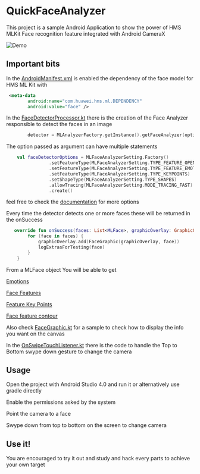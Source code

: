 # QuickFaceAnalyzer

This project is a sample Android Application to show the power of HMS MLKit Face recognition feature
integrated with Android CameraX

![Demo](https://github.com/joaobiriba/QuickFaceAnalyzer/blob/master/face.gif)


## Important bits

In the [AndroidManifest.xml](https://github.com/joaobiriba/QuickFaceAnalyzer/blob/master/app/src/main/AndroidManifest.xml) is enabled the dependency of the face model for HMS ML Kit with

```xml
 <meta-data
        android:name="com.huawei.hms.ml.DEPENDENCY"
        android:value="face" />
 ```

In the [FaceDetectorProcessor.kt](https://github.com/joaobiriba/QuickFaceAnalyzer/blob/master/app/src/main/java/com/huawei/quickfaceanalyzer/processor/face/FaceDetectorProcessor.kt) there is the creation of the Face Analyzer responsible to detect the faces in an image

```kotlin
        detector = MLAnalyzerFactory.getInstance().getFaceAnalyzer(options)
 ```

The option passed as argument can have multiple statements
```kotlin
    val faceDetectorOptions = MLFaceAnalyzerSetting.Factory()
                .setFeatureType(MLFaceAnalyzerSetting.TYPE_FEATURE_OPENCLOSEEYE)
                .setFeatureType(MLFaceAnalyzerSetting.TYPE_FEATURE_EMOTION)
                .setFeatureType(MLFaceAnalyzerSetting.TYPE_KEYPOINTS)
                .setShapeType(MLFaceAnalyzerSetting.TYPE_SHAPES)
                .allowTracing(MLFaceAnalyzerSetting.MODE_TRACING_FAST)
                .create()
 ```
feel free to check the [documentation](https://developer.huawei.com/consumer/en/doc/development/HMSCore-References-V5/mlfaceanalyzersetting-0000001050169395-V5)
for more options

Every time the detector detects one or more faces these will be returned in the onSuccess
```kotlin
   override fun onSuccess(faces: List<MLFace>, graphicOverlay: GraphicOverlay) {
        for (face in faces) {
            graphicOverlay.add(FaceGraphic(graphicOverlay, face))
            logExtrasForTesting(face)
        }
    }
```
From a MLFace object You will be able to get 

[Emotions](https://developer.huawei.com/consumer/en/doc/development/HMSCore-References-V5/mlfaceemotion-0000001050169397-V5)

[Face Features](https://developer.huawei.com/consumer/en/doc/development/HMSCore-References-V5/mlfacefeature-0000001050167444-V5)

[Feature Key Points](https://developer.huawei.com/consumer/en/doc/development/HMSCore-References-V5/mlfacekeypoint-0000001050169399-V5)

[Face feature contour](https://developer.huawei.com/consumer/en/doc/development/HMSCore-References-V5/mlfaceshape-0000001050167446-V5)

Also check [FaceGraphic.kt](https://github.com/joaobiriba/QuickFaceAnalyzer/blob/master/app/src/main/java/com/huawei/quickfaceanalyzer/graphic/face/FaceGraphic.kt) for a sample to check how to display the info you want on the canvas

In the [OnSwipeTouchListener.kt](https://github.com/joaobiriba/QuickFaceAnalyzer/blob/master/app/src/main/java/com/huawei/quickfaceanalyzer/utils/OnSwipeTouchListener.kt) there is the code to handle the Top to Bottom swype down gesture to change the camera
## Usage

Open the project with Android Studio 4.0 and run it or alternatively use gradle directly

Enable the permissions asked by the system

Point the camera to a face 

Swype down from top to bottom on the screen to change camera

## Use it!

You are encouraged to try it out and study and hack every parts to achieve your own target
